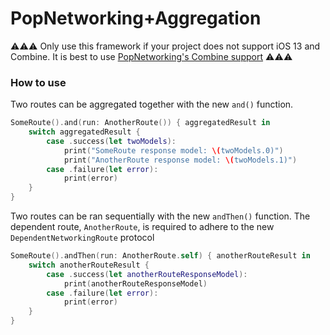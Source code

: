 # PopNetworking+Aggregation

⚠️⚠️⚠️
Only use this framework if your project does not support iOS 13 and Combine. It is best to use [PopNetworking's Combine support](https://github.com/djk12587/PopNetworking/releases/tag/0.4.0) 
⚠️⚠️⚠️

### How to use

Two routes can be aggregated together with the new `and()` function.

```swift
SomeRoute().and(run: AnotherRoute()) { aggregatedResult in
    switch aggregatedResult {
        case .success(let twoModels):
            print("SomeRoute response model: \(twoModels.0)")
            print("AnotherRoute response model: \(twoModels.1)")
        case .failure(let error):
            print(error)
    }
}
```

Two routes can be ran sequentially with the new `andThen()` function. The dependent route, `AnotherRoute`, is required to adhere to the new `DependentNetworkingRoute` protocol

```swift
SomeRoute().andThen(run: AnotherRoute.self) { anotherRouteResult in
    switch anotherRouteResult {
        case .success(let anotherRouteResponseModel):
            print(anotherRouteResponseModel)
        case .failure(let error):
            print(error)
    }
}
```
